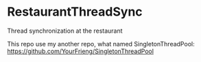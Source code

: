 # RestaurantThreadSync
Thread synchronization at the restaurant

This repo use my another repo, what named SingletonThreadPool: https://github.com/YourFrieng/SingletonThreadPool
